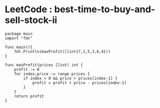 # LeetCode : best-time-to-buy-and-sell-stock-ii

```
package main
import "fmt"

func main(){
    fmt.Println(maxProfit([]int{7,1,5,3,6,4}))
}

func maxProfit(prices []int) int {
    profit := 0
    for index,price := range prices {
        if index > 0 && price > prices[index-1] {
            profit = profit + price - prices[index-1]
        }
    }
    return profit
}

```

